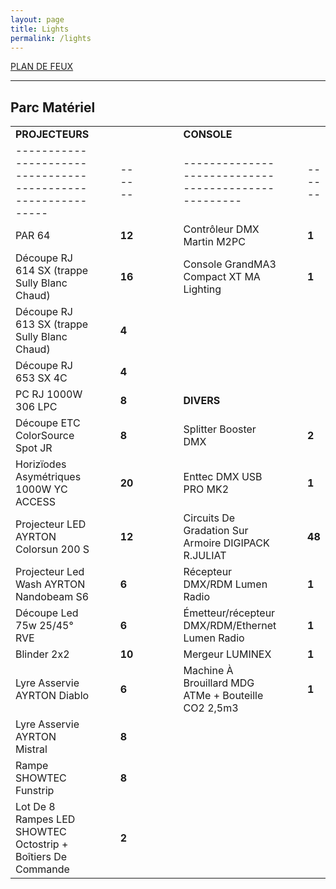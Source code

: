 ```yaml
---
layout: page
title: Lights
permalink: /lights
---
```


[PLAN DE FEUX](/assets/pdf/LCL_Plan_de_feu_2024_2025.pdf)

---

## Parc Matériel

|                                                              |     |     |        |     |     |     |     |                                                     |     |     |        |
| ------------------------------------------------------------ | --- | --- | ------ | --- | --- | --- | --- | --------------------------------------------------- | --- | --- | ------ |
| **PROJECTEURS**                                              |     |     |        |     |     |     |     | **CONSOLE**                                         |     |     |        |
| ------------------------------------------------------------ |     |     | ------ |     |     |     |     | --------------------------------------------------- |     |     | ------ |
| PAR 64                                                       |     |     | **12** |     |     |     |     | Contrôleur DMX Martin M2PC                          |     |     | **1**  |
| Découpe RJ 614 SX (trappe Sully Blanc Chaud)                 |     |     | **16** |     |     |     |     | Console GrandMA3 Compact XT MA Lighting             |     |     | **1**  |
| Découpe RJ 613 SX (trappe Sully Blanc Chaud)                 |     |     | **4**  |     |     |     |     |                                                     |     |     |        |
| Découpe RJ 653 SX 4C                                         |     |     | **4**  |     |     |     |     |                                                     |     |     |        |
| PC RJ 1000W 306 LPC                                          |     |     | **8**  |     |     |     |     | **DIVERS**                                          |     |     |        |
| Découpe ETC ColorSource Spot JR                              |     |     | **8**  |     |     |     |     | Splitter Booster DMX                                |     |     | **2**  |
| Horizïodes Asymétriques 1000W YC ACCESS                      |     |     | **20** |     |     |     |     | Enttec DMX USB PRO MK2                              |     |     | **1**  |
| Projecteur LED AYRTON Colorsun 200 S                         |     |     | **12** |     |     |     |     | Circuits De Gradation Sur Armoire DIGIPACK R.JULIAT |     |     | **48** |
| Projecteur Led Wash AYRTON Nandobeam S6                      |     |     | **6**  |     |     |     |     | Récepteur DMX/RDM Lumen Radio                       |     |     | **1**  |
| Découpe Led 75w 25/45° RVE                                   |     |     | **6**  |     |     |     |     | Émetteur/récepteur DMX/RDM/Ethernet Lumen Radio     |     |     | **1**  |
| Blinder 2x2                                                  |     |     | **10** |     |     |     |     | Mergeur LUMINEX                                     |     |     | **1**  |
| Lyre Asservie AYRTON Diablo                                  |     |     | **6**  |     |     |     |     | Machine À Brouillard MDG ATMe + Bouteille CO2 2,5m3 |     |     | **1**  |
| Lyre Asservie AYRTON Mistral                                 |     |     | **8**  |     |     |     |     |                                                     |     |     |        |
| Rampe SHOWTEC Funstrip                                       |     |     | **8**  |     |     |     |     |                                                     |     |     |        |
| Lot De 8 Rampes LED SHOWTEC Octostrip + Boîtiers De Commande |     |     | **2**  |     |     |     |     |                                                     |     |     |        |
